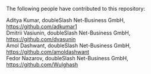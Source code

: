 The following people have contributed to this repository:  <br />

Aditya Kumar, doubleSlash Net-Business GmbH, https://github.com/adkumar1  <br />
Dmitrii Vasiunin, doubleSlash Net-Business GmbH, https://github.com/dvasunin  <br />
Amol Dashwant, doubleSlash Net-Business GmbH, https://github.com/amoldashwant  <br />
Fedor Nazarov, doubleSlash Net-Business GmbH, https://github.com/Wulghash  <br />
